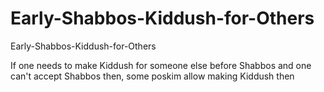 # Early-Shabbos-Kiddush-for-Others
Early-Shabbos-Kiddush-for-Others

If one needs to make Kiddush for someone else before Shabbos and one can't accept Shabbos then, some poskim allow making Kiddush then
